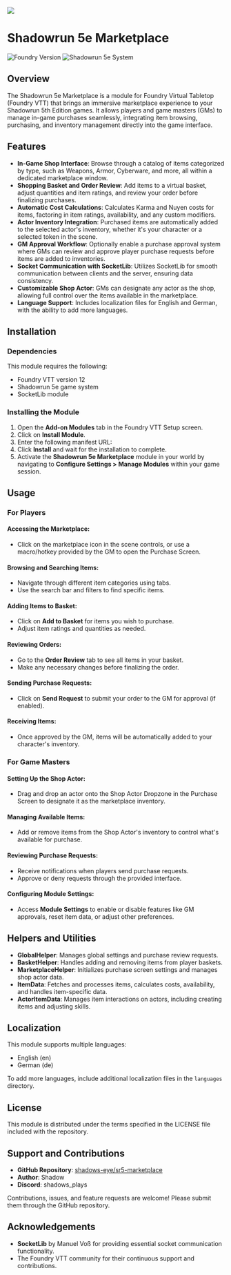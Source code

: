 ![](https://img.shields.io/badge/Foundry-v12-informational)
<!--- Downloads @ Latest Badge -->
<!--- replace <user>/<repo> with your shadows-eye/sr5-marketplace -->
<!--- ![Latest Release Download Count](https://img.shields.io/github/downloads/<user>/<repo>/latest/module.zip) -->

<!--- Forge Bazaar Install % Badge -->
<!--- replace <your-module-name> with the `name` in your manifest -->
<!--- ![Forge Installs](https://img.shields.io/badge/dynamic/json?label=Forge%20Installs&query=package.installs&suffix=%25&url=https%3A%2F%2Fforge-vtt.com%2Fapi%2Fbazaar%2Fpackage%2F<your-module-name>&colorB=4aa94a) -->


# Shadowrun 5e Marketplace

![Foundry Version](https://img.shields.io/badge/Foundry-v12-informational)
![Shadowrun 5e System](https://img.shields.io/badge/System-Shadowrun%205e-green)

## Overview

The Shadowrun 5e Marketplace is a module for Foundry Virtual Tabletop (Foundry VTT) that brings an immersive marketplace experience to your Shadowrun 5th Edition games. It allows players and game masters (GMs) to manage in-game purchases seamlessly, integrating item browsing, purchasing, and inventory management directly into the game interface.

## Features

- **In-Game Shop Interface**: Browse through a catalog of items categorized by type, such as Weapons, Armor, Cyberware, and more, all within a dedicated marketplace window.
- **Shopping Basket and Order Review**: Add items to a virtual basket, adjust quantities and item ratings, and review your order before finalizing purchases.
- **Automatic Cost Calculations**: Calculates Karma and Nuyen costs for items, factoring in item ratings, availability, and any custom modifiers.
- **Actor Inventory Integration**: Purchased items are automatically added to the selected actor's inventory, whether it's your character or a selected token in the scene.
- **GM Approval Workflow**: Optionally enable a purchase approval system where GMs can review and approve player purchase requests before items are added to inventories.
- **Socket Communication with SocketLib**: Utilizes SocketLib for smooth communication between clients and the server, ensuring data consistency.
- **Customizable Shop Actor**: GMs can designate any actor as the shop, allowing full control over the items available in the marketplace.
- **Language Support**: Includes localization files for English and German, with the ability to add more languages.

## Installation

### Dependencies

This module requires the following:
- Foundry VTT version 12
- Shadowrun 5e game system
- SocketLib module

### Installing the Module

1. Open the **Add-on Modules** tab in the Foundry VTT Setup screen.
2. Click on **Install Module**.
3. Enter the following manifest URL:
4. Click **Install** and wait for the installation to complete.
5. Activate the **Shadowrun 5e Marketplace** module in your world by navigating to **Configure Settings > Manage Modules** within your game session.

## Usage

### For Players

#### Accessing the Marketplace:
- Click on the marketplace icon in the scene controls, or use a macro/hotkey provided by the GM to open the Purchase Screen.

#### Browsing and Searching Items:
- Navigate through different item categories using tabs.
- Use the search bar and filters to find specific items.

#### Adding Items to Basket:
- Click on **Add to Basket** for items you wish to purchase.
- Adjust item ratings and quantities as needed.

#### Reviewing Orders:
- Go to the **Order Review** tab to see all items in your basket.
- Make any necessary changes before finalizing the order.

#### Sending Purchase Requests:
- Click on **Send Request** to submit your order to the GM for approval (if enabled).

#### Receiving Items:
- Once approved by the GM, items will be automatically added to your character's inventory.

### For Game Masters

#### Setting Up the Shop Actor:
- Drag and drop an actor onto the Shop Actor Dropzone in the Purchase Screen to designate it as the marketplace inventory.

#### Managing Available Items:
- Add or remove items from the Shop Actor's inventory to control what's available for purchase.

#### Reviewing Purchase Requests:
- Receive notifications when players send purchase requests.
- Approve or deny requests through the provided interface.

#### Configuring Module Settings:
- Access **Module Settings** to enable or disable features like GM approvals, reset item data, or adjust other preferences.

## Helpers and Utilities

- **GlobalHelper**: Manages global settings and purchase review requests.
- **BasketHelper**: Handles adding and removing items from player baskets.
- **MarketplaceHelper**: Initializes purchase screen settings and manages shop actor data.
- **ItemData**: Fetches and processes items, calculates costs, availability, and handles item-specific data.
- **ActorItemData**: Manages item interactions on actors, including creating items and adjusting skills.

## Localization

This module supports multiple languages:
- English (en)
- German (de)

To add more languages, include additional localization files in the `languages` directory.

## License

This module is distributed under the terms specified in the LICENSE file included with the repository.

## Support and Contributions

- **GitHub Repository**: [shadows-eye/sr5-marketplace](https://github.com/shadows-eye/sr5-marketplace)
- **Author**: Shadow
- **Discord**: shadows_plays

Contributions, issues, and feature requests are welcome! Please submit them through the GitHub repository.

## Acknowledgements

- **SocketLib** by Manuel Voß for providing essential socket communication functionality.
- The Foundry VTT community for their continuous support and contributions.
